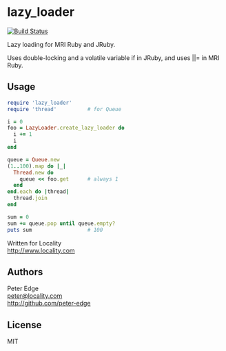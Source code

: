 lazy_loader
========

[![Build Status](https://travis-ci.org/peter-edge/lazy_loader_ruby.png?branch=master)](https://travis-ci.org/peter-edge/lazy_loader_ruby)

Lazy loading for MRI Ruby and JRuby.

Uses double-locking and a volatile variable if in JRuby, and uses ||= in MRI Ruby.

## Usage

```ruby
require 'lazy_loader'
require 'thread'          # for Queue

i = 0
foo = LazyLoader.create_lazy_loader do
  i += 1
  i
end

queue = Queue.new
(1..100).map do |_|
  Thread.new do
    queue << foo.get      # always 1
  end
end.each do |thread|
  thread.join
end

sum = 0
sum += queue.pop until queue.empty?
puts sum                  # 100
```

Written for Locality  
http://www.locality.com

## Authors

Peter Edge  
peter@locality.com  
http://github.com/peter-edge

## License

MIT
